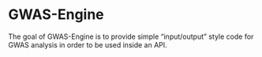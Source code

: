 
<!-- README.md is generated from README.Rmd. Please edit that file -->

# GWAS-Engine

<!-- badges: start -->
<!-- badges: end -->

The goal of GWAS-Engine is to provide simple “input/output” style code
for GWAS analysis in order to be used inside an API.
